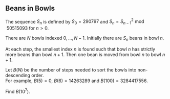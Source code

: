 ## Beans in Bowls

The sequence  $S_n$ is defined by  $S_0=290797$  and  $S_n=S_{n−1}^2 \bmod 50515093$  for  $n>0$.

There are  $N$  bowls indexed  $0,\dots ,N−1$. Initially there are  $S_n$  beans in bowl  $n$.

At each step, the smallest index  $n$  is found such that bowl  $n$  has strictly more beans than bowl  $n+1$. Then one bean is moved from bowl  $n$  to bowl  $n+1$.

Let  $B(N)$  be the number of steps needed to sort the bowls into non-descending order.  
For example,  $B(5)=0$,  $B(6)=14263289$  and  $B(100)=3284417556$.

Find  $B(10^7)$.
